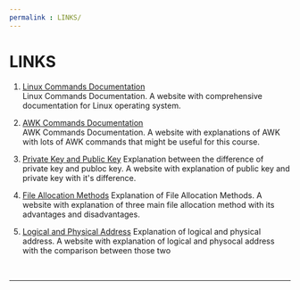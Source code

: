 ```yaml
---
permalink : LINKS/
---
```


# LINKS

1. [Linux Commands Documentation](https://docs.rockylinux.org/books/admin_guide/03-commands/)<br>
Linux Commands Documentation. A website with comprehensive documentation for Linux operating system.

2. [AWK Commands Documentation](https://www.geeksforgeeks.org/awk-command-unixlinux-examples/)<br>
AWK Commands Documentation. A website with explanations of AWK with lots of AWK commands that might be useful for this course.

3. [Private Key and Public Key](https://www.tutorialspoint.com/difference-between-private-key-and-public-key)
Explanation between the difference of private key and publoc key. A website with explanation of public key and private key with it's difference.

4. [File Allocation Methods](https://www.geeksforgeeks.org/file-allocation-methods/)
Explanation of File Allocation Methods. A website with explanation of three main file allocation method with its advantages and disadvantages.

5. [Logical and Physical Address](https://www.geeksforgeeks.org/logical-and-physical-address-in-operating-system/)
Explanation of logical and physical address. A website with explanation of logical and physocal address with the comparison between those two

<br>
<hr>
